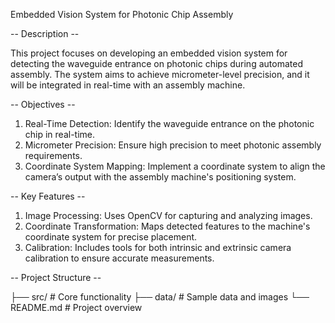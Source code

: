 Embedded Vision System for Photonic Chip Assembly

-- Description --
  
  This project focuses on developing an embedded vision system for detecting the waveguide entrance on photonic chips during automated assembly. The system aims to achieve micrometer-level precision, and it will be integrated in real-time with an assembly machine. 

-- Objectives --
  1. Real-Time Detection: Identify the waveguide entrance on the photonic chip in real-time.
  2. Micrometer Precision: Ensure high precision to meet photonic assembly requirements.
  3. Coordinate System Mapping: Implement a coordinate system to align the camera’s output with the assembly machine's positioning system.

-- Key Features --
  1. Image Processing: Uses OpenCV for capturing and analyzing images.
  2. Coordinate Transformation: Maps detected features to the machine's coordinate system for precise placement.
  3. Calibration: Includes tools for both intrinsic and extrinsic camera calibration to ensure accurate measurements.

-- Project Structure --

├── src/                    # Core functionality
├── data/                   # Sample data and images
└── README.md               # Project overview
